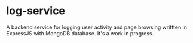 # log-service

A backend service for logging user activity and page browsing writtten in ExpressJS with MongoDB database. 
It's a work in progress.
